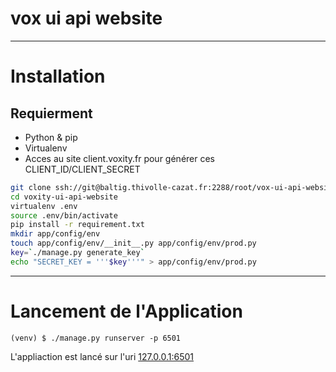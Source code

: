# vox ui api website
-----

# Installation

## Requierment
 - Python & pip
 - Virtualenv
 - Acces au site client.voxity.fr pour générer ces CLIENT_ID/CLIENT_SECRET

```bash
git clone ssh://git@baltig.thivolle-cazat.fr:2288/root/vox-ui-api-website.git
cd voxity-ui-api-website
virtualenv .env
source .env/bin/activate
pip install -r requirement.txt
mkdir app/config/env
touch app/config/env/__init__.py app/config/env/prod.py
key=`./manage.py generate_key`
echo "SECRET_KEY = '''$key'''" > app/config/env/prod.py
```

-----

# Lancement de l'Application

```
(venv) $ ./manage.py runserver -p 6501
```

L'appliaction est lancé sur l'uri [127.0.0.1:6501](http://127.0.0.1:6501)